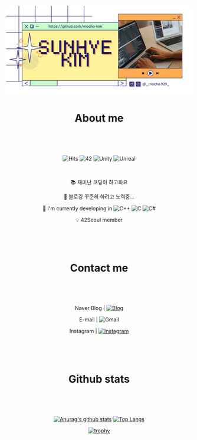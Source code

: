 <div align="center">
  
[![banner](https://github.com/mocha-kim/mocha-kim/blob/main/banner.png)](https://blog.naver.com/jsg2804)
</br>

# About me </br></br>

</br>

![Hits](https://hits.seeyoufarm.com/api/count/incr/badge.svg?url=https%3A%2F%2Fgithub.com%2Fmocha-kim%2Fhit-counter&count_bg=%230AABAE&title_bg=%23555555&title=hits&edge_flat=false)
![42](https://img.shields.io/badge/Born2Code-sunhkim-F5DF4D?style=flat&logo=42&logoColor=white)
![Unity](https://img.shields.io/badge/Unity-555555?style=flat&logo=Unity&logoColor=white)
![Unreal](https://img.shields.io/badge/UnrealEngine-555555?style=flat&logo=UnrealEngine&logoColor=white)

</br>

📚  재미난 코딩이 하고파요

💌  블로깅 꾸준히 하려고 노력중... 
  
🔭  I'm currently developing in
<img src="https://profilinator.rishav.dev/skills-assets/cplusplus-original.svg" alt="C++" height="20"> <img src="https://profilinator.rishav.dev/skills-assets/c-original.svg" alt="C" height="20"> <img src="https://profilinator.rishav.dev/skills-assets/csharp-original.svg" alt="C#" height="20">  
  
💡  42Seoul member

</br></br></br>

# Contact me </br></br>
  
</br>

Naver Blog | [![Blog](https://img.shields.io/badge/blog.naver.com/jsg2804-03C75A?style=flat-square&logo=Naver&logoColor=white)](https://blog.naver.com/jsg2804)

E-mail | ![Gmail](https://img.shields.io/badge/jsg2804@gmail.com-EA4335?style=flat-square&logo=Gmail&logoColor=white)

Instagram | [![Instagram](https://img.shields.io/badge/@_mocha.929_-E4405F?style=flat-square&logo=Instagram&logoColor=white)](https://www.instagram.com/_mocha.929_/)

</br></br></br>

# Github stats </br></br>
  
</br>

[![Anurag's github stats](https://github-readme-stats.vercel.app/api?username=mocha-kim&hide=issues&count_private=true&line_height=24&bg_color=363945&title_color=FFF29C&icon_color=FDAC53&text_color=C8FFCC)](https://github.com/anuraghazra/github-readme-stats)
[![Top Langs](https://github-readme-stats.vercel.app/api/top-langs/?username=mocha-kim&layout=compact&bg_color=363945&title_color=FFF29C&icon_color=FDAC53&text_color=C8FFCC)](https://github.com/anuraghazra/github-readme-stats)


[![trophy](https://github-profile-trophy.vercel.app/?username=mocha-kim&rank=-C&column=-1&theme=onedark)](https://github.com/ryo-ma/github-profile-trophy)
  
</div>

</br></br>
